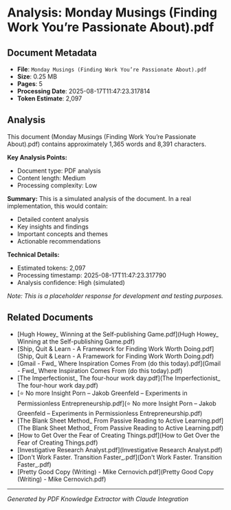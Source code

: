 # Analysis: Monday Musings (Finding Work You’re Passionate About).pdf

## Document Metadata
- **File**: `Monday Musings (Finding Work You’re Passionate About).pdf`
- **Size**: 0.25 MB
- **Pages**: 5
- **Processing Date**: 2025-08-17T11:47:23.317814
- **Token Estimate**: 2,097

## Analysis

This document (Monday Musings (Finding Work You’re Passionate About).pdf) contains approximately 1,365 words and 8,391 characters.

**Key Analysis Points:**
- Document type: PDF analysis
- Content length: Medium
- Processing complexity: Low

**Summary:**
This is a simulated analysis of the document. In a real implementation, this would contain:
- Detailed content analysis
- Key insights and findings
- Important concepts and themes
- Actionable recommendations

**Technical Details:**
- Estimated tokens: 2,097
- Processing timestamp: 2025-08-17T11:47:23.317790
- Analysis confidence: High (simulated)

*Note: This is a placeholder response for development and testing purposes.*

## Related Documents

- [Hugh Howey_ Winning at the Self-publishing Game.pdf](Hugh Howey_ Winning at the Self-publishing Game.pdf)
- [Ship, Quit & Learn - A Framework for Finding Work Worth Doing.pdf](Ship, Quit & Learn - A Framework for Finding Work Worth Doing.pdf)
- [Gmail - Fwd_ Where Inspiration Comes From (do this today).pdf](Gmail - Fwd_ Where Inspiration Comes From (do this today).pdf)
- [The Imperfectionist_ The four-hour work day.pdf](The Imperfectionist_ The four-hour work day.pdf)
- [⭐️ No more Insight Porn – Jakob Greenfeld – Experiments in Permissionless Entrepreneurship.pdf](⭐️ No more Insight Porn – Jakob Greenfeld – Experiments in Permissionless Entrepreneurship.pdf)
- [The Blank Sheet Method_ From Passive Reading to Active Learning.pdf](The Blank Sheet Method_ From Passive Reading to Active Learning.pdf)
- [How to Get Over the Fear of Creating Things.pdf](How to Get Over the Fear of Creating Things.pdf)
- [Investigative Research Analyst.pdf](Investigative Research Analyst.pdf)
- [Don't Work Faster. Transition Faster_.pdf](Don't Work Faster. Transition Faster_.pdf)
- [Pretty Good Copy (Writing) - Mike Cernovich.pdf](Pretty Good Copy (Writing) - Mike Cernovich.pdf)

---
*Generated by PDF Knowledge Extractor with Claude Integration*